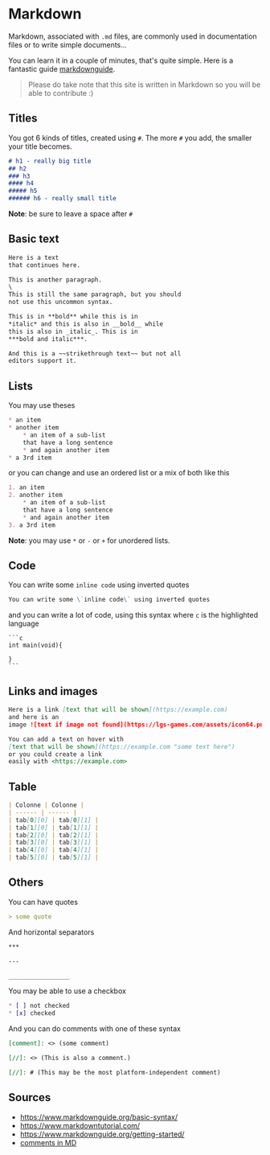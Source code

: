 # Markdown

Markdown, associated with ``.md`` files,
are commonly used in documentation files or to write
simple documents...

You can learn it in a couple of minutes, that's quite
simple. Here is a fantastic guide
[markdownguide](https://www.markdownguide.org/basic-syntax/).

> Please do take note that this site is written
> in Markdown so you will be able to contribute :)

<div class="sl"></div>

## Titles

You got 6 kinds of titles, created using ``#``.
The more ``#`` you add, the smaller your title becomes.

```markdown
# h1 - really big title
## h2
### h3
#### h4
##### h5
###### h6 - really small title
```

**Note**: be sure to leave a space after ``#``

<div class="sr"></div>

## Basic text

```markdown
Here is a text
that continues here.

This is another paragraph.
\
This is still the same paragraph, but you should
not use this uncommon syntax.

This is in **bold** while this is in
*italic* and this is also in __bold__ while
this is also in _italic_. This is in
***bold and italic***.

And this is a ~~strikethrough text~~ but not all
editors support it.
```

<div class="sl"></div>

## Lists

You may use theses

```markdown
* an item
* another item
    * an item of a sub-list
    that have a long sentence
    * and again another item
* a 3rd item
```

or you can change and use an ordered list or
a mix of both like this

```markdown
1. an item
2. another item
    * an item of a sub-list
    that have a long sentence
    * and again another item
3. a 3rd item
```

**Note**: you may use ``*`` or `-` or `+` for 
unordered lists.

<div class="sr"></div>

## Code

You can write some ``inline code`` using inverted quotes

```markdown
You can write some \`inline code\` using inverted quotes 
```

and you can write a lot of code, using this syntax
where ``c`` is the highlighted language

<pre class="language-c">
<code class="language-c"
>```c
int main(void){

}
```</code>
</pre>

<div class="sl"></div>

## Links and images

```markdown
Here is a link [text that will be shown](https://example.com)
and here is an
image ![text if image not found](https://lgs-games.com/assets/icon64.png)

You can add a text on hover with
[text that will be shown](https://example.com "some text here")
or you could create a link
easily with <https://example.com>
```

<div class="sr"></div>

## Table

```markdown
| Colonne | Colonne |
| ------ | ------ |
| tab[0][0] | tab[0][1] |
| tab[1][0] | tab[1][1] |
| tab[2][0] | tab[2][1] |
| tab[3][0] | tab[3][1] |
| tab[4][0] | tab[4][1] |
| tab[5][0] | tab[5][1] |
```

<div class="sl"></div>

## Others

You can have quotes

```markdown
> some quote
```

And horizontal separators

```markdown
***

---

_________________
```

You may be able to use a checkbox

```markdown
* [ ] not checked
* [x] checked
```

And you can do comments with one of these
syntax

```markdown
[comment]: <> (some comment)

[//]: <> (This is also a comment.)

[//]: # (This may be the most platform-independent comment)
```

<div class="sr"></div>

## Sources

* <https://www.markdownguide.org/basic-syntax/>
* <https://www.markdowntutorial.com/>
* <https://www.markdownguide.org/getting-started/>
* [comments in MD](https://stackoverflow.com/questions/4823468/comments-in-markdown)